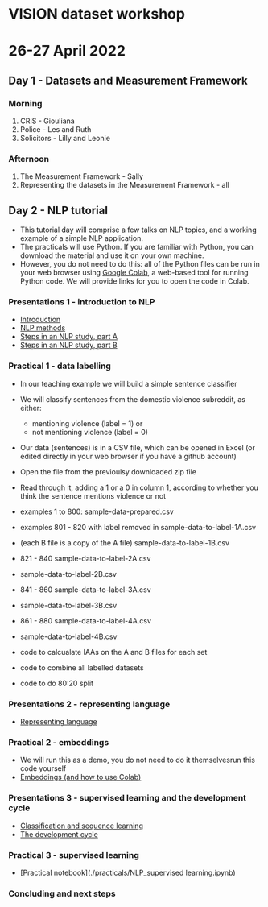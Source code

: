 # VISION dataset workshop
# 26-27 April 2022

## Day 1 - Datasets and Measurement Framework

### Morning

1. CRIS - Giouliana
2. Police - Les and Ruth
3. Solicitors - Lilly and Leonie

### Afternoon

1. The Measurement Framework - Sally
2. Representing the datasets in the Measurement Framework - all


## Day 2 - NLP tutorial

- This tutorial day will comprise a few talks on NLP topics, and a working example of a simple NLP application.
- The practicals will use Python. If you are familiar with Python, you can download the material and use it on your own machine.
- However, you do not need to do this: all of the Python files can be run in your web browser using [Google Colab](https://colab.research.google.com/), a web-based tool for running Python code. We will provide links for you to open the code in Colab.

### Presentations 1 - introduction to NLP

- [Introduction](./presentations/01-nlp-intro.pdf)
- [NLP methods](./presentations/02-nlp-methods.pdf)
- [Steps in an NLP study, part A](./presentations/03-steps-in-an-nlp-study-A.pdf)
- [Steps in an NLP study, part B](./presentations/04-steps-in-an-nlp-study-B.pdf)


### Practical 1 - data labelling

- In our teaching example we will build a simple sentence classifier
- We will classify sentences from the domestic violence subreddit, as either:
    - mentioning violence (label = 1) or
    - not mentioning violence (label = 0)
- Our data (sentences) is in a CSV file, which can be opened in Excel (or edited directly in your web browser if you have a github account)
- Open the file from the previoulsy downloaded zip file
- Read through it, adding a 1 or a 0 in column 1, according to whether you think the sentence mentions violence or not


- examples 1 to 800: sample-data-prepared.csv
- examples 801 - 820 with label removed in sample-data-to-label-1A.csv
- (each B file is a copy of the A file) sample-data-to-label-1B.csv
- 821 - 840 sample-data-to-label-2A.csv
- sample-data-to-label-2B.csv
- 841 - 860 sample-data-to-label-3A.csv
- sample-data-to-label-3B.csv
- 861 - 880 sample-data-to-label-4A.csv
- sample-data-to-label-4B.csv

- code to calcualate IAAs on the A and B files for each set
- code to combine all labelled datasets
- code to do 80:20 split

### Presentations 2 - representing language

- [Representing language](./presentations/05-nlp-representation.pdf)

### Practical 2 - embeddings

- We will run this as a demo, you do not need to do it themselvesrun this code yourself
- [Embeddings (and how to use Colab)](./practicals/embeddings.ipynb)

### Presentations 3 - supervised learning and the development cycle

- [Classification and sequence learning](./presentations/06-classification-and-sequence-learning.pdf)
- [The development cycle](./presentations/07-development-cycle-and-evaluation.pdf)

### Practical 3 - supervised learning

- [Practical notebook](./practicals/NLP_supervised learning.ipynb)

### Concluding and next steps


